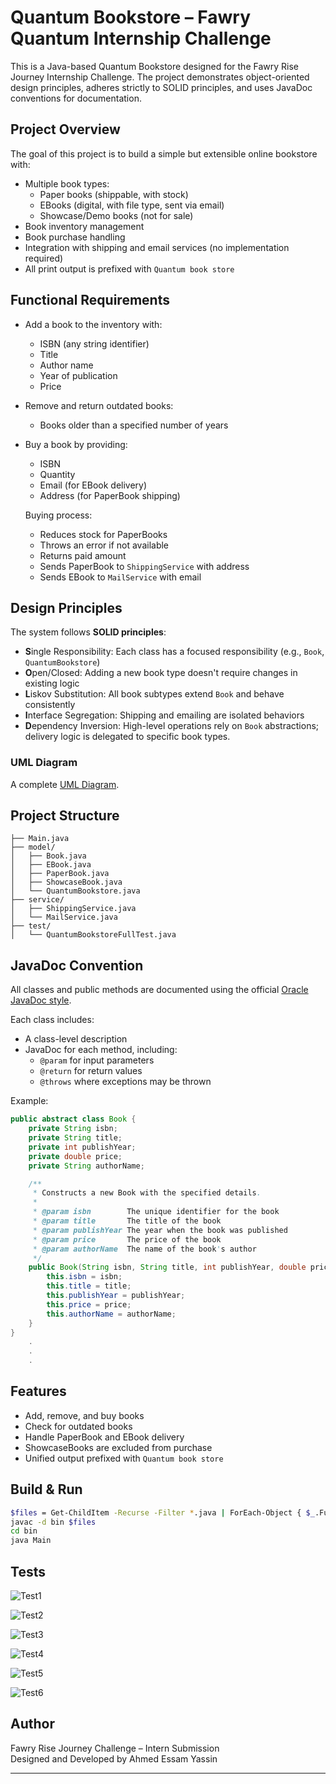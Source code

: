 # Quantum Bookstore – Fawry Quantum Internship Challenge

This is a Java-based Quantum Bookstore designed for the Fawry Rise Journey Internship Challenge. The project demonstrates object-oriented design principles, adheres strictly to SOLID principles, and uses JavaDoc conventions for documentation.

## Project Overview

The goal of this project is to build a simple but extensible online bookstore with:

- Multiple book types:
  - Paper books (shippable, with stock)
  - EBooks (digital, with file type, sent via email)
  - Showcase/Demo books (not for sale)
- Book inventory management
- Book purchase handling
- Integration with shipping and email services (no implementation required)
- All print output is prefixed with `Quantum book store`

## Functional Requirements

- Add a book to the inventory with:
  - ISBN (any string identifier)
  - Title
  - Author name
  - Year of publication
  - Price

- Remove and return outdated books:
  - Books older than a specified number of years

- Buy a book by providing:
  - ISBN
  - Quantity
  - Email (for EBook delivery)
  - Address (for PaperBook shipping)
  
  Buying process:
  - Reduces stock for PaperBooks
  - Throws an error if not available
  - Returns paid amount
  - Sends PaperBook to `ShippingService` with address
  - Sends EBook to `MailService` with email

## Design Principles

The system follows **SOLID principles**:

- **S**ingle Responsibility: Each class has a focused responsibility (e.g., `Book`, `QuantumBookstore`)
- **O**pen/Closed: Adding a new book type doesn't require changes in existing logic
- **L**iskov Substitution: All book subtypes extend `Book` and behave consistently
- **I**nterface Segregation: Shipping and emailing are isolated behaviors
- **D**ependency Inversion: High-level operations rely on `Book` abstractions; delivery logic is delegated to specific book types.

### UML Diagram

A complete [UML Diagram](docs/UML%20Diagram.png).


## Project Structure

```
├── Main.java
├── model/
│   ├── Book.java
│   ├── EBook.java
│   ├── PaperBook.java
│   ├── ShowcaseBook.java
│   └── QuantumBookstore.java
├── service/
│   ├── ShippingService.java
│   └── MailService.java
├── test/
│   └── QuantumBookstoreFullTest.java
```

## JavaDoc Convention

All classes and public methods are documented using the official [Oracle JavaDoc style](https://www.oracle.com/technical-resources/articles/java/javadoc-tool.html).  

Each class includes:

- A class-level description  
- JavaDoc for each method, including:  
  - `@param` for input parameters  
  - `@return` for return values  
  - `@throws` where exceptions may be thrown  

Example:

```java
public abstract class Book {
    private String isbn;
    private String title;
    private int publishYear;
    private double price;
    private String authorName;

    /**
     * Constructs a new Book with the specified details.
     * 
     * @param isbn        The unique identifier for the book
     * @param title       The title of the book
     * @param publishYear The year when the book was published
     * @param price       The price of the book
     * @param authorName  The name of the book's author
     */
    public Book(String isbn, String title, int publishYear, double price, String authorName) {
        this.isbn = isbn;
        this.title = title;
        this.publishYear = publishYear;
        this.price = price;
        this.authorName = authorName;
    }
}
    .
    .
    .
```

## Features

- Add, remove, and buy books
- Check for outdated books
- Handle PaperBook and EBook delivery
- ShowcaseBooks are excluded from purchase
- Unified output prefixed with `Quantum book store`

## Build & Run

```bash
$files = Get-ChildItem -Recurse -Filter *.java | ForEach-Object { $_.FullName }
javac -d bin $files
cd bin
java Main
```

## Tests

![Test1](images/Test1.PNG)

![Test2](images/Test2.PNG)

![Test3](images/Test3.PNG)

![Test4](images/Test4.PNG)

![Test5](images/Test5.PNG)

![Test6](images/Test6.PNG)

## Author

Fawry Rise Journey Challenge – Intern Submission  
Designed and Developed by Ahmed Essam Yassin

---
